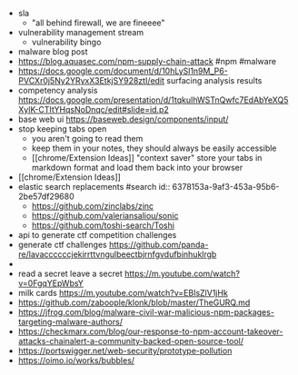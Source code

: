 - sla
	- "all behind firewall, we are fineeee"
- vulnerability management stream
	- vulnerability bingo
- malware blog post
- https://blog.aquasec.com/npm-supply-chain-attack #npm #malware
- https://docs.google.com/document/d/10hLySl1n9M_P6-PVCXr0j5Ny2YRyxX3EtkjSY928ztI/edit surfacing analysis results
- competency analysis https://docs.google.com/presentation/d/1tqkuIhWSTnQwfc7EdAbYeXQ5XylK-CTItYHqsNoDnqc/edit#slide=id.p2
- base web ui https://baseweb.design/components/input/
- stop keeping tabs open
	- you aren't going to read them
	- keep them in your notes, they should always be easily accessible
	- [[chrome/Extension Ideas]] "context saver" store your tabs in markdown format and load them back into your browser
- [[chrome/Extension Ideas]]
- elastic search replacements #search
  id:: 6378153a-9af3-453a-95b6-2be57df29680
	- https://github.com/zinclabs/zinc
	- https://github.com/valeriansaliou/sonic
	- https://github.com/toshi-search/Toshi
- api to generate ctf competition challenges
- generate ctf challenges https://github.com/panda-re/lavaccccccjekirrttvngulbeectbjrnfgvdufbinhuklrgb
-
- read a secret leave a secret https://m.youtube.com/watch?v=0FgqYEpWbsY
- milk cards https://m.youtube.com/watch?v=EBIsZlV1jHk
- https://github.com/zaboople/klonk/blob/master/TheGURQ.md
- https://jfrog.com/blog/malware-civil-war-malicious-npm-packages-targeting-malware-authors/
- https://checkmarx.com/blog/our-response-to-npm-account-takeover-attacks-chainalert-a-community-backed-open-source-tool/
- https://portswigger.net/web-security/prototype-pollution
- https://oimo.io/works/bubbles/